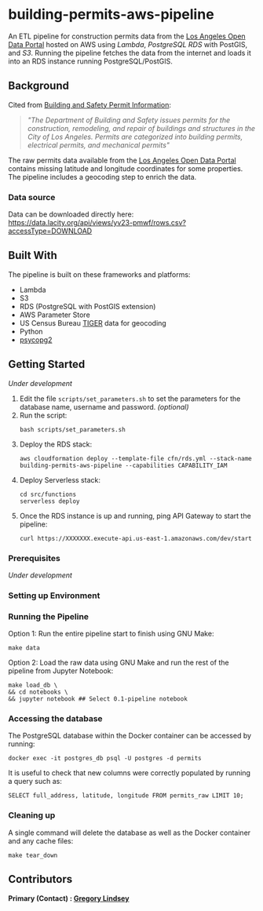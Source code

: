 building-permits-aws-pipeline
==============================

An ETL pipeline for construction permits data from the [Los Angeles Open Data Portal](https://data.lacity.org/) hosted on AWS using  *Lambda*, *PostgreSQL RDS* with PostGIS, and *S3*. Running the pipeline fetches the data from the internet and loads it into an RDS instance running PostgreSQL/PostGIS.

## Background
Cited from [Building and Safety Permit Information](https://data.lacity.org/A-Prosperous-City/Building-and-Safety-Permit-Information-Old/yv23-pmwf):<br>
>*"The Department of Building and Safety issues permits for the construction, remodeling, and repair of buildings and structures in the City of Los Angeles. Permits are categorized into building permits, electrical permits, and mechanical permits"*

The raw permits data available from the [Los Angeles Open Data Portal](https://data.lacity.org/) contains missing latitude and longitude coordinates for some properties. The pipeline includes a geocoding step to enrich the data.

### Data source
Data can be downloaded directly here:<br>
https://data.lacity.org/api/views/yv23-pmwf/rows.csv?accessType=DOWNLOAD

## Built With
The pipeline is built on these frameworks and platforms:
* Lambda
* S3
* RDS (PostgreSQL with PostGIS extension)
* AWS Parameter Store
* US Census Bureau [TIGER](https://en.wikipedia.org/wiki/Topologically_Integrated_Geographic_Encoding_and_Referencing) data for geocoding
* Python
* [psycopg2](https://pypi.org/project/psycopg2/)

## Getting Started
*Under development*<br>

1. Edit the file `scripts/set_parameters.sh` to set the parameters for the database name, username and password. *(optional)*
2. Run the script:
   ```
   bash scripts/set_parameters.sh
   ```
3. Deploy the RDS stack:
   ```
   aws cloudformation deploy --template-file cfn/rds.yml --stack-name building-permits-aws-pipeline --capabilities CAPABILITY_IAM
   ```
4. Deploy Serverless stack:
   ```
   cd src/functions
   serverless deploy
   ```
5. Once the RDS instance is up and running, ping API Gateway to start the pipeline:
   ```
   curl https://XXXXXXX.execute-api.us-east-1.amazonaws.com/dev/start
   ```



### Prerequisites
*Under development*

### Setting up Environment


### Running the Pipeline

  Option 1: Run the entire pipeline start to finish using GNU Make:
  ```
  make data
  ``` 

  Option 2: Load the raw data using GNU Make and run the rest of the pipeline from Jupyter Notebook:
  ```
  make load_db \
  && cd notebooks \
  && jupyter notebook ## Select 0.1-pipeline notebook
  ```

### Accessing the database
The PostgreSQL database within the Docker container can be accessed by running:
```
docker exec -it postgres_db psql -U postgres -d permits
```
It is useful to check that new columns were correctly populated by running a query such as:
```
SELECT full_address, latitude, longitude FROM permits_raw LIMIT 10;
```

### Cleaning up
A single command will delete the database as well as the Docker container and any cache files:
```
make tear_down
```


## Contributors

**Primary (Contact) : [Gregory Lindsey](https://github.com/gclindsey)**